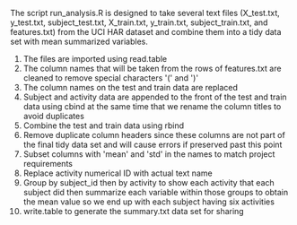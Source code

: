 The script run_analysis.R is designed to take several text files (X_test.txt, y_test.txt, subject_test.txt, X_train.txt, y_train.txt, subject_train.txt, and features.txt) from the UCI HAR dataset and combine them into a tidy data set with mean summarized variables.

1. The files are imported using read.table
2. The column names that will be taken from the rows of features.txt are cleaned to remove special characters '(' and ')'
3. The column names on the test and train data are replaced
4. Subject and activity data are appended to the front of the test and train data using cbind at the same time that we rename the column titles to avoid duplicates
5. Combine the test and train data using rbind
6. Remove duplicate column headers since these columns are not part of the final tidy data set and will cause errors if preserved past this point
7. Subset columns with 'mean' and 'std' in the names to match project requirements
8. Replace activity numerical ID with actual text name
9. Group by subject_id then by activity to show each activity that each subject did then summarize each variable within those groups to obtain the mean value so we end up with each subject having six activities
10. write.table to generate the summary.txt data set for sharing